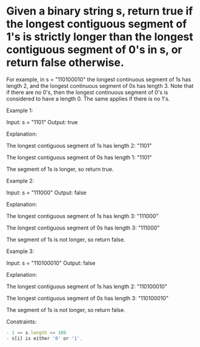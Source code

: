 # Given a binary string s, return true if the longest contiguous segment of 1's is strictly longer than the longest contiguous segment of 0's in s, or return false otherwise.

For example, in s = "110100010" the longest continuous segment of 1s has length 2, and the longest continuous segment of 0s has length 3.
Note that if there are no 0's, then the longest continuous segment of 0's is considered to have a length 0. The same applies if there is no 1's.

 

Example 1:

Input: s = "1101"
Output: true

Explanation:

The longest contiguous segment of 1s has length 2: "1101"

The longest contiguous segment of 0s has length 1: "1101"

The segment of 1s is longer, so return true.


Example 2:

Input: s = "111000"
Output: false

Explanation:

The longest contiguous segment of 1s has length 3: "111000"

The longest contiguous segment of 0s has length 3: "111000"

The segment of 1s is not longer, so return false.


Example 3:

Input: s = "110100010"
Output: false

Explanation:

The longest contiguous segment of 1s has length 2: "110100010"

The longest contiguous segment of 0s has length 3: "110100010"

The segment of 1s is not longer, so return false.
 

Constraints:
```js
- 1 <= s.length <= 100
- s[i] is either '0' or '1'.